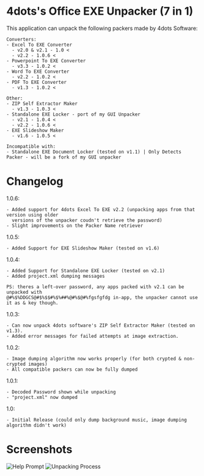# 4dots's Office EXE Unpacker (7 in 1)
This application can unpack the following packers made by 4dots Software:
```
Converters:
- Excel To EXE Converter
  - v2.0 & v2.1 - 1.0 <
  - v2.2 - 1.0.6 <
- Powerpoint To EXE Converter
  - v3.3 - 1.0.2 <
- Word To EXE Converter
  - v2.2 - 1.0.2 <
- PDF To EXE Converter
  - v1.3 - 1.0.2 <
  
Other:
- ZIP Self Extractor Maker
  - v1.3 - 1.0.3 <
- Standalone EXE Locker - port of my GUI Unpacker
  - v2.1 - 1.0.4 <
  - v2.2 - 1.0.6 <
- EXE Slideshow Maker
  - v1.6 - 1.0.5 <

Incompatible with:
- Standalone EXE Document Locker (tested on v1.1) | Only Detects Packer - will be a fork of my GUI unpacker
```

# Changelog
1.0.6:
```
- Added support for 4dots Excel To EXE v2.2 (unpacking apps from that version using older
  versions of the unpacker coudn't retrieve the password)
- Slight improvements on the Packer Name retriever
```

1.0.5:
```
- Added Support for EXE Slideshow Maker (tested on v1.6)
```

1.0.4:
```
- Added Support for Standalone EXE Locker (tested on v2.1)
- Added project.xml dumping messages

PS: theres a left-over password, any apps packed with v2.1 can be unpacked with
@#%$%DDGCS@#$%$$#%$%##%@#%$@#%fgsfgfdg in-app, the unpacker cannot use it as & key though.
```

1.0.3:
```
- Can now unpack 4dots software's ZIP Self Extractor Maker (tested on v1.3).
- Added error messages for failed attempts at image extraction.
```

1.0.2:
```
- Image dumping algorithm now works properly (for both crypted & non-crypted images)
- All compatible packers can now be fully dumped
```

1.0.1:
```
- Decoded Password shown while unpacking
- "project.xml" now dumped
```

1.0:
```
- Initial Release (could only dump background music, image dumping algorithm didn't work)
```

# Screenshots
![Help Prompt](https://i.imgur.com/HerEKL6.png)
![Unpacking Process](https://i.imgur.com/wqSEklQ.png)
